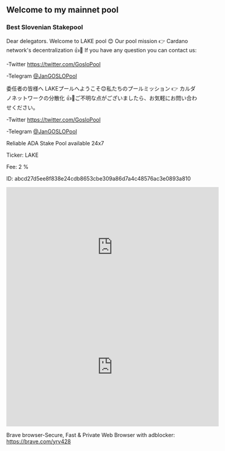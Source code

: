 ## Welcome to my mainnet pool



### Best Slovenian Stakepool

Dear delegators. Welcome to LAKE pool 😊 Our pool mission 👉 Cardano network's decentralization 👍💪 If you have any question you can contact us:

-Twitter <a href="https://twitter.com/GosloPool" title="About Me">https://twitter.com/GosloPool</a>

-Telegram <a href="https://t.me/JanGOSLOPool" title="About Me">@JanGOSLOPool</a>

委任者の皆様へ LAKEプールへようこそ😊私たちのプールミッション 👉 カルダノネットワークの分散化 👍💪ご不明な点がございましたら、お気軽にお問い合わせください。

-Twitter <a href="https://twitter.com/GosloPool" title="About Me">https://twitter.com/GosloPool</a>

-Telegram <a href="https://t.me/JanGOSLOPool" title="About Me">@JanGOSLOPool</a>


Reliable ADA Stake Pool available 24x7

Ticker: LAKE

Fee:   2 %

ID:  abcd27d5ee8f838e24cdb8653cbe309a86d7a4c48576ac3e0893a810
    



<iframe width="560" height="315" src="https://www.youtube.com/embed/1Oe5O6ZrzEM" frameborder="0" allow="accelerometer; autoplay; encrypted-media; gyroscope; picture-in-picture" allowfullscreen></iframe>

<iframe width="560" height="315" src="https://www.youtube.com/embed/gjcDZq5sa80" frameborder="0" allow="accelerometer; autoplay; encrypted-media; gyroscope; picture-in-picture" allowfullscreen></iframe>

Brave browser-Secure, Fast & Private Web Browser with adblocker: <a href="https://brave.com/yrv428" title="About Me">https://brave.com/yrv428</a>
